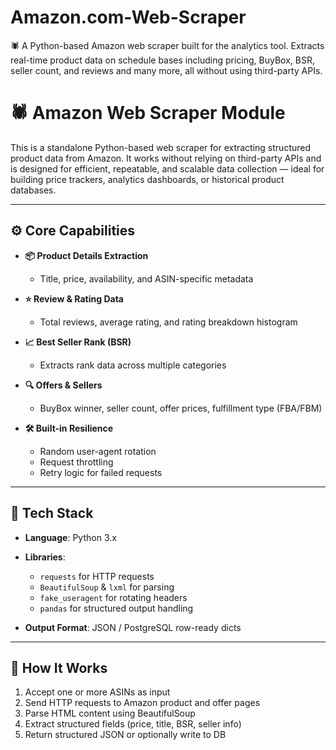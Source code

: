 # Amazon.com-Web-Scraper
🕷️ A Python-based Amazon web scraper built for the analytics tool. Extracts real-time product data on schedule bases including pricing, BuyBox, BSR, seller count, and reviews and many more,  all without using third-party APIs.
# 🕷️ Amazon Web Scraper Module

This is a standalone Python-based web scraper for extracting structured product data from Amazon. It works without relying on third-party APIs and is designed for efficient, repeatable, and scalable data collection — ideal for building price trackers, analytics dashboards, or historical product databases.

---

## ⚙️ Core Capabilities

- **📦 Product Details Extraction**
  - Title, price, availability, and ASIN-specific metadata

- **⭐ Review & Rating Data**
  - Total reviews, average rating, and rating breakdown histogram

- **📈 Best Seller Rank (BSR)**
  - Extracts rank data across multiple categories

- **🔍 Offers & Sellers**
  - BuyBox winner, seller count, offer prices, fulfillment type (FBA/FBM)

- **🛠️ Built-in Resilience**
  - Random user-agent rotation  
  - Request throttling  
  - Retry logic for failed requests

---

## 🧰 Tech Stack

- **Language**: Python 3.x  
- **Libraries**:
  - `requests` for HTTP requests  
  - `BeautifulSoup` & `lxml` for parsing  
  - `fake_useragent` for rotating headers  
  - `pandas` for structured output handling  

- **Output Format**: JSON / PostgreSQL row-ready dicts

---

## 🚀 How It Works

1. Accept one or more ASINs as input
2. Send HTTP requests to Amazon product and offer pages
3. Parse HTML content using BeautifulSoup
4. Extract structured fields (price, title, BSR, seller info)
5. Return structured JSON or optionally write to DB




